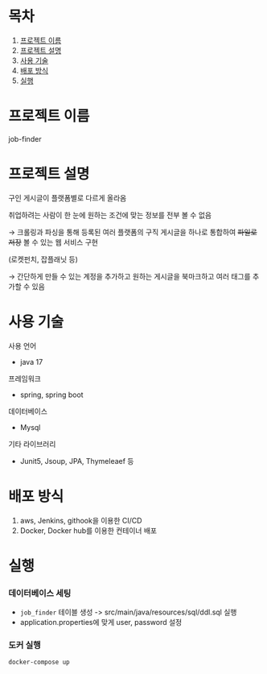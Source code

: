 # 목차

1. [프로젝트 이름](#프로젝트-이름)
2. [프로젝트 설명](#프로젝트-설명)
3. [사용 기술](#사용-기술)
4. [배포 방식](#배포-방식)
5. [실행](#실행)

# 프로젝트 이름

job-finder

# 프로젝트 설명

구인 게시글이 플랫폼별로 다르게 올라옴

취업하려는 사람이 한 눈에 원하는 조건에 맞는 정보를 전부 볼 수 없음

→ 크롤링과 파싱을 통해 등록된 여러 플랫폼의 구직 게시글을 하나로 통합하여 ~~파일로 저장~~ 볼 수 있는 웹 서비스 구현

(로켓펀치, 잡플래닛 등)

→ 간단하게 만들 수 있는 계정을 추가하고 원하는 게시글을 북마크하고 여러 태그를 추가할 수 있음

# 사용 기술

사용 언어
- java 17

프레임워크
- spring, spring boot

데이터베이스
- Mysql

기타 라이브러리
- Junit5, Jsoup, JPA, Thymeleaef 등

# 배포 방식

1. aws, Jenkins, githook을 이용한 CI/CD
2. Docker, Docker hub를 이용한 컨테이너 배포


# 실행


### 데이터베이스 세팅

- `job_finder` 테이블 생성 -> src/main/java/resources/sql/ddl.sql 실행
- application.properties에 맞게 user, password 설정


### 도커 실행

```
docker-compose up
```
